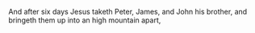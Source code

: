 And after six days Jesus taketh Peter, James, and John his brother, and bringeth them up into an high mountain apart,
